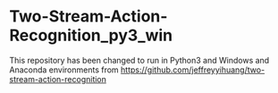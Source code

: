 # Two-Stream-Action-Recognition_py3_win
This repository has been changed to run in Python3 and Windows and Anaconda environments from https://github.com/jeffreyyihuang/two-stream-action-recognition
